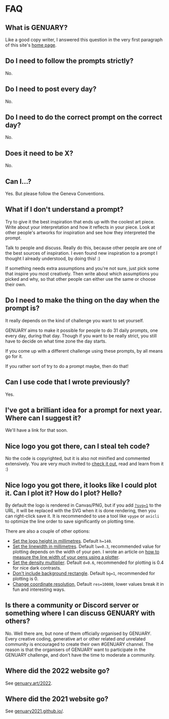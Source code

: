 # FAQ

## What is GENUARY?

Like a good copy writer, I answered this question in the very first paragraph of this site's [home page](/).

## Do I need to follow the prompts strictly?

No.

## Do I need to post every day?

No.

## Do I need to do the correct prompt on the correct day?

No.

## Does it need to be X?

No.

## Can I...?

Yes. But please follow the Geneva Conventions.

## What if I don't understand a prompt?

Try to give it the best inspiration that ends up with the coolest art piece. Write about your interpretation and how it reflects in your piece. Look at other people's artworks for inspiration and see how they interpreted the prompt. 

Talk to people and discuss. Really do this, because other people are one of the best sources of inspiration. I even found new inspiration to a prompt I thought I already understood, by doing this! :)

If something needs extra assumptions and you're not sure, just pick some that inspire you most creatively. Then write about which assumptions you picked and why, so that other people can either use the same or choose their own. 

## Do I need to make the thing on the day when the prompt is?

It really depends on the kind of challenge you want to set yourself.

GENUARY aims to make it possible for people to do 31 daily prompts, one every day, during that day. Though if you want to be really strict, you still have to decide on what time zone the day starts.

If you come up with a different challenge using these prompts, by all means go for it.

If you rather sort of try to do a prompt maybe, then do that!

## Can I use code that I wrote previously?

Yes.

## I've got a brilliant idea for a prompt for next year. Where can I suggest it?

We'll have a link for that soon.

## Nice logo you got there, can I steal teh code?

No the code is copyrighted, but it is also not minified and commented extensively. You are very much invited to [check it out](logo.js), read and learn from it :)

## Nice logo you got there, it looks like I could plot it. Can I plot it? How do I plot? Hello?

By default the logo is rendered in Canvas/PNG, but if you add [`?svg=1`](https://genuary.art?svg=1) to the URL, it will be replaced with the SVG when it is done rendering, then you can right-click save it. It is recommended to use a tool like `vpype` or `axicli` to optimize the line order to save significantly on plotting time.

There are also a couple of other options:

* [Set the logo height in millimetres](https://genuary.art/?svg=1&h=280). Default `h=140`.
* [Set the linewidth in millimetres](https://genuary.art/?svg=1&lw=1.5). Default `lw=0.3`, recommended value for plotting depends on the width of your pen. I wrote an article on [how to measure the line width of your pens using a plotter](https://piterpasma.nl/articles/line-test).
* [Set the density multiplier](https://genuary.art/?svg=1&d=.4). Default `d=0.6`, recommended for plotting is 0.4 for nice dark contrasts.
* [Don't include background rectangle](https://genuary.art/?svg=1&bg=0). Default `bg=1`, recommended for plotting is 0.
* [Change coordinate resolution](https://genuary.art/?svg=1&res=10), Default `res=10000`, lower values break it in fun and interesting ways.

## Is there a community or Discord server or something where I can discuss GENUARY with others?

No. Well there are, but none of them officially organised by GENUARY. Every creative coding, generative art or other related *and* unrelated community is encouraged to create their own #GENUARY channel. The reason is that the organisers of GENUARY want to participate in the GENUARY challenge, and don't have the time to moderate a community.

## Where did the 2022 website go?

See [genuary.art/2022](https://genuary.art/2022).

## Where did the 2021 website go?

See [genuary2021.github.io/](https://genuary2021.github.io/).

